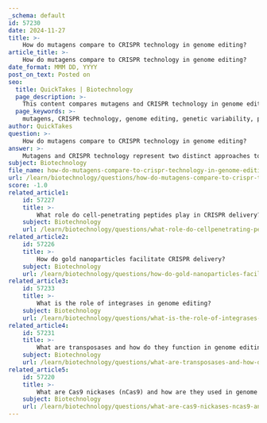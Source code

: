 ```yaml
---
_schema: default
id: 57230
date: 2024-11-27
title: >-
    How do mutagens compare to CRISPR technology in genome editing?
article_title: >-
    How do mutagens compare to CRISPR technology in genome editing?
date_format: MMM DD, YYYY
post_on_text: Posted on
seo:
  title: QuickTakes | Biotechnology
  page_description: >-
    This content compares mutagens and CRISPR technology in genome editing, highlighting the precision and efficiency of CRISPR compared to the randomness of traditional mutagens.
  page_keywords: >-
    mutagens, CRISPR technology, genome editing, genetic variability, precision, off-target effects, mutation breeding, CRISPR/Cas9, gene knockouts, insertions, prime editing, base editing, multiplexed edits, genetic modifications, animal models, genetic engineering, plant breeding, medical research, regulatory frameworks
author: QuickTakes
question: >-
    How do mutagens compare to CRISPR technology in genome editing?
answer: >-
    Mutagens and CRISPR technology represent two distinct approaches to genome editing, each with its own advantages and limitations.\n\n**Mutagens**: Traditional mutagenesis involves the use of physical or chemical agents to induce random mutations in the genome. This method has been used in mutation breeding to create genetic variability, but it lacks precision. The mutations are random, which means that while it can generate a wide range of genetic diversity, it can also lead to unintended consequences, such as off-target effects or harmful mutations. Moreover, the process can be time-consuming, as it often requires extensive screening to identify beneficial mutations among a large number of random changes.\n\n**CRISPR Technology**: In contrast, CRISPR (Clustered Regularly Interspaced Short Palindromic Repeats) technology offers a more precise and targeted approach to genome editing. The CRISPR/Cas9 system allows for specific modifications at predetermined locations in the genome, enabling researchers to make precise edits, such as gene knockouts, insertions, or replacements. Recent advancements in CRISPR technology, such as prime editing and base editing, have further enhanced its capabilities, allowing for targeted base repair and fine-tuning of gene activity. This precision reduces the likelihood of off-target effects and increases the efficiency of the editing process.\n\nOne of the significant advantages of CRISPR over traditional mutagenesis is its ability to perform multiplexed edits, where multiple genomic loci can be targeted simultaneously using distinct guide RNAs. This capability has enabled the generation of complex genetic modifications and the development of animal models with multiple gene mutations.\n\nIn summary, while mutagens can introduce genetic variability through random mutations, CRISPR technology provides a more precise, efficient, and versatile method for genome editing. The ability to make targeted edits with CRISPR has made it a preferred choice in modern genetic engineering, particularly in applications such as plant breeding and medical research. However, the accessibility of CRISPR technology can be limited by legal and regulatory frameworks in various countries, which may affect its adoption in certain fields.
subject: Biotechnology
file_name: how-do-mutagens-compare-to-crispr-technology-in-genome-editing.md
url: /learn/biotechnology/questions/how-do-mutagens-compare-to-crispr-technology-in-genome-editing
score: -1.0
related_article1:
    id: 57227
    title: >-
        What role do cell-penetrating peptides play in CRISPR delivery?
    subject: Biotechnology
    url: /learn/biotechnology/questions/what-role-do-cellpenetrating-peptides-play-in-crispr-delivery
related_article2:
    id: 57226
    title: >-
        How do gold nanoparticles facilitate CRISPR delivery?
    subject: Biotechnology
    url: /learn/biotechnology/questions/how-do-gold-nanoparticles-facilitate-crispr-delivery
related_article3:
    id: 57233
    title: >-
        What is the role of integrases in genome editing?
    subject: Biotechnology
    url: /learn/biotechnology/questions/what-is-the-role-of-integrases-in-genome-editing
related_article4:
    id: 57231
    title: >-
        What are transposases and how do they function in genome editing?
    subject: Biotechnology
    url: /learn/biotechnology/questions/what-are-transposases-and-how-do-they-function-in-genome-editing
related_article5:
    id: 57220
    title: >-
        What are Cas9 nickases (nCas9) and how are they used in genome editing?
    subject: Biotechnology
    url: /learn/biotechnology/questions/what-are-cas9-nickases-ncas9-and-how-are-they-used-in-genome-editing
---
```


&nbsp;